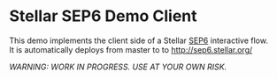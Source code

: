 # Stellar SEP6 Demo Client
This demo implements the client side of a Stellar [SEP6](https://github.com/stellar/stellar-protocol/blob/master/ecosystem/sep-0006.md) interactive flow.  
It is automatically deploys from master to to http://sep6.stellar.org/ 

*WARNING: WORK IN PROGRESS. USE AT YOUR OWN RISK.*
